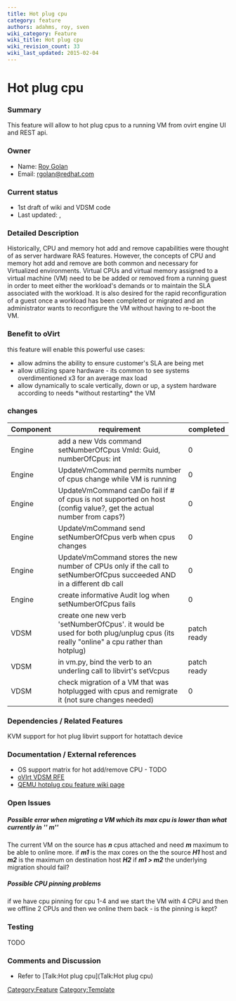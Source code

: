 ```yaml
---
title: Hot plug cpu
category: feature
authors: adahms, roy, sven
wiki_category: Feature
wiki_title: Hot plug cpu
wiki_revision_count: 33
wiki_last_updated: 2015-02-04
---
```


# Hot plug cpu

### Summary

This feature will allow to hot plug cpus to a running VM from ovirt engine UI and REST api.

### Owner

*   Name: [ Roy Golan](User:MyUser)
*   Email: rgolan@redhat.com

### Current status

*   1st draft of wiki and VDSM code
*   Last updated: ,

### Detailed Description

Historically, CPU and memory hot add and remove capabilities were thought of as server hardware RAS features. However, the concepts of CPU and memory hot add and remove are both common and necessary for Virtualized environments. Virtual CPUs and virtual memory assigned to a virtual machine (VM) need to be be added or removed from a running guest in order to meet either the workload's demands or to maintain the SLA associated with the workload. It is also desired for the rapid reconfiguration of a guest once a workload has been completed or migrated and an administrator wants to reconfigure the VM without having to re-boot the VM.

### Benefit to oVirt

this feature will enable this powerful use cases:

*   allow admins the ability to ensure customer's SLA are being met
*   allow utilizing spare hardware - its common to see systems overdimentioned x3 for an average max load
*   allow dynamically to scale vertically, down or up, a system hardware according to needs \*without restarting\* the VM

### changes

| Component | requirement                                                                                                                       | completed   |
|-----------|-----------------------------------------------------------------------------------------------------------------------------------|-------------|
| Engine    | add a new Vds command setNumberOfCpus VmId: Guid, numberOfCpus: int                                                               | 0           |
| Engine    | UpdateVmCommand permits number of cpus change while VM is running                                                                 | 0           |
| Engine    | UpdateVmCommand canDo fail if # of cpus is not supported on host (config value?, get the actual number from caps?)               | 0           |
| Engine    | UpdateVmCommand send setNumberOfCpus verb when cpus changes                                                                       | 0           |
| Engine    | UpdateVmCommand stores the new number of CPUs only if the call to setNumberOfCpus succeeded AND in a different db call            | 0           |
| Engine    | create informative Audit log when setNumberOfCpus fails                                                                           | 0           |
| VDSM      | create one new verb 'setNumberOfCpus'. it would be used for both plug/unplug cpus (its really "online" a cpu rather than hotplug) | patch ready |
| VDSM      | in vm.py, bind the verb to an underling call to libvirt's setVcpus                                                                | patch ready |
| VDSM      | check migration of a VM that was hotplugged with cpus and remigrate it (not sure changes needed)                                  | 0           |

### Dependencies / Related Features

KVM support for hot plug libvirt support for hotattach device

### Documentation / External references

*   OS support matrix for hot add/remove CPU - TODO
*   [oVIrt VDSM RFE](https://bugzilla.redhat.com/show_bug.cgi?id=1036492)
*   [QEMU hotplug cpu feature wiki page](http://wiki.qemu.org/Features/CPUHotplug)

### Open Issues

##### Possible error when migrating a VM which its max cpu is lower than what currently in **'' <vcpu current=n>m</vcpu>**''

The current VM on the source has ***n*** cpus attached and need ***m*** maximum to be able to online more.
if ***m1*** is the max cores on the the source ***H1*** host and ***m2*** is the maximum on destination host ***H2***
if ***m1 > m2*** the underlying migration should fail?

##### Possible CPU pinning problems

if we have cpu pinning for cpu 1-4 and we start the VM with 4 CPU and then we offline 2 CPUs and then we online them back - is the pinning is kept?

### Testing

TODO

### Comments and Discussion

*   Refer to [Talk:Hot plug cpu](Talk:Hot plug cpu)

<Category:Feature> <Category:Template>
